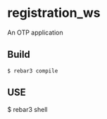 registration_ws
=====

An OTP application

Build
-----

    $ rebar3 compile

USE
--------

$ rebar3 shell